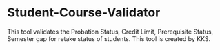 # Student-Course-Validator
This tool validates the Probation Status, Credit Limit, Prerequisite Status, Semester gap for retake status of students. This tool is created by KKS.
